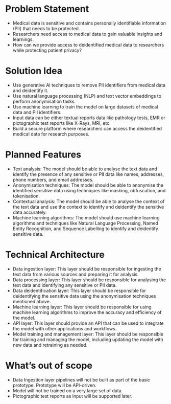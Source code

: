 # Problem Statement

- Medical data is sensitive and contains personally identifiable information (PII) that needs to be protected.
- Researchers need access to medical data to gain valuable insights and learnings.
- How can we provide access to deidentified medical data to researchers while protecting patient privacy?

# Solution Idea

- Use generative AI techniques to remove PII identifiers from medical data and deidentify it.
- Use natural language processing (NLP) and text vector embeddings to perform anonymisation tasks.
- Use machine learning to train the model on large datasets of medical data and PII identifiers.
- Input data can be either textual reports data like pathology tests, EMR or pictographic test reports like X-Rays, MRI, etc.
- Build a secure platform where researchers can access the deidentified medical data for research purposes.

# Planned Features

- Text analysis: The model should be able to analyse the text data and identify the presence of any sensitive or PII data like names, addresses, phone numbers, and email addresses.
- Anonymisation techniques: The model should be able to anonymise the identified sensitive data using techniques like masking, obfuscation, and tokenisation.
- Contextual analysis: The model should be able to analyse the context of the text data and use the context to identify and deidentify the sensitive data accurately.
- Machine learning algorithms: The model should use machine learning algorithms and techniques like Natural Language Processing, Named Entity Recognition, and Sequence Labelling to identify and deidentify sensitive data.

# Technical Architecture

- Data ingestion layer: This layer should be responsible for ingesting the text data from various sources and preparing it for analysis.
- Data processing layer: This layer should be responsible for analysing the text data and identifying any sensitive or PII data.
- Data deidentification layer: This layer should be responsible for deidentifying the sensitive data using the anonymisation techniques mentioned above.
- Machine learning layer: This layer should be responsible for using machine learning algorithms to improve the accuracy and efficiency of the model.
- API layer: This layer should provide an API that can be used to integrate the model with other applications and workflows.
- Model training and management layer: This layer should be responsible for training and managing the model, including updating the model with new data and retraining as needed.

# What’s out of scope

- Data Ingestion layer pipelines will not be built as part of the basic prototype. Prototype will be API-driven.
- Model will not be trained on a very large set of data.
- Pictographic test reports as input will be supported later.
